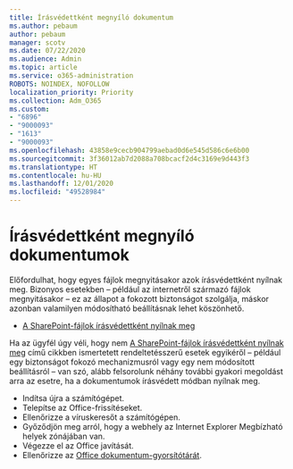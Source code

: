 ```yaml
---
title: Írásvédettként megnyíló dokumentum
ms.author: pebaum
author: pebaum
manager: scotv
ms.date: 07/22/2020
ms.audience: Admin
ms.topic: article
ms.service: o365-administration
ROBOTS: NOINDEX, NOFOLLOW
localization_priority: Priority
ms.collection: Adm_O365
ms.custom:
- "6896"
- "9000093"
- "1613"
- "9000093"
ms.openlocfilehash: 43858e9cecb904799aebad0d6e545d586c6e6b00
ms.sourcegitcommit: 3f36012ab7d2088a708bcacf2d4c3169e9d443f3
ms.translationtype: HT
ms.contentlocale: hu-HU
ms.lasthandoff: 12/01/2020
ms.locfileid: "49528984"
---
```

# <a name="documents-opening-in-read-only"></a>Írásvédettként megnyíló dokumentumok

Előfordulhat, hogy egyes fájlok megnyitásakor azok írásvédettként nyílnak meg. Bizonyos esetekben – például az internetről származó fájlok megnyitásakor – ez az állapot a fokozott biztonságot szolgálja, máskor azonban valamilyen módosítható beállításnak lehet köszönhető.

- [A SharePoint-fájlok írásvédettként nyílnak meg](https://docs.microsoft.com/sharepoint/troubleshoot/lists-and-libraries/files-open-as-read-only-and-cannot-check-in-or-out)

Ha az ügyfél úgy véli, hogy nem [A SharePoint-fájlok írásvédettként nyílnak meg](https://docs.microsoft.com/sharepoint/troubleshoot/lists-and-libraries/files-open-as-read-only-and-cannot-check-in-or-out) című cikkben ismertetett rendeltetésszerű esetek egyikéről – például egy biztonságot fokozó mechanizmusról vagy egy nem módosított beállításról – van szó, alább felsorolunk néhány további gyakori megoldást arra az esetre, ha a dokumentumok írásvédett módban nyílnak meg.

- Indítsa újra a számítógépet.
- Telepítse az Office-frissítéseket.
- Ellenőrizze a víruskeresőt a számítógépen.
- Győződjön meg arról, hogy a webhely az Internet Explorer Megbízható helyek zónájában van.
- Végezze el az Office javítását.
- Ellenőrizze az [Office dokumentum-gyorsítótárát](https://support.microsoft.com/office/delete-your-office-document-cache-b1d3765e-d71b-4bb8-99ca-acd22c42995d?ui=en-us&rs=en-us&ad=us).

